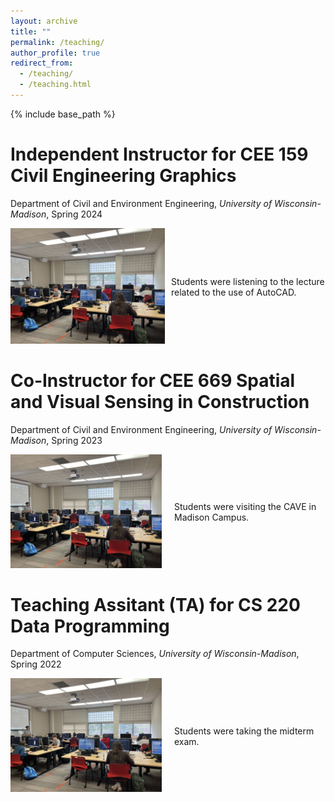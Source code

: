 ```yaml
---
layout: archive
title: ""
permalink: /teaching/
author_profile: true
redirect_from:
  - /teaching/
  - /teaching.html
---
```


{% include base_path %}

Independent Instructor for CEE 159 Civil Engineering Graphics
======
Department of Civil and Environment Engineering, *University of Wisconsin-Madison*, Spring 2024

<div style="display: flex; align-items: center;">
  <div style="flex: 1;">
    <img src="../images/159.jpg" alt="Description of image" width="500">
  </div>
  <div style="flex: 1; padding-left: 10px;">
    <p>
      Students were listening to the lecture related to the use of AutoCAD. 
    </p>
  </div>
</div>

Co-Instructor for CEE 669 Spatial and Visual Sensing in Construction
======
Department of Civil and Environment Engineering, *University of Wisconsin-Madison*, Spring 2023

<div style="display: flex; align-items: center;">
  <div style="flex: 1;">
    <img src="../images/159.jpg" alt="Description of image" width="500">
  </div>
  <div style="flex: 1; padding-left: 20px;">
    <p>
      Students were visiting the CAVE in Madison Campus. 
    </p>
  </div>
</div>

Teaching Assitant (TA) for CS 220 Data Programming
======
Department of Computer Sciences, *University of Wisconsin-Madison*, Spring 2022

<div style="display: flex; align-items: center;">
  <div style="flex: 1;">
    <img src="../images/159.jpg" alt="Description of image" width="500">
  </div>
  <div style="flex: 1; padding-left: 20px;">
    <p>
      Students were taking the midterm exam. 
    </p>
  </div>
</div>

<!-- Education
======
* Ph.D in Version Control Theory, GitHub University, 2018 (expected)
* M.S. in Jekyll, GitHub University, 2014
* B.S. in GitHub, GitHub University, 2012

Work experience
======
* Spring 2024: Academic Pages Collaborator
  * Github University
  * Duties includes: Updates and improvements to template
  * Supervisor: The Users

* Fall 2015: Research Assistant
  * Github University
  * Duties included: Merging pull requests
  * Supervisor: Professor Hub

* Summer 2015: Research Assistant
  * Github University
  * Duties included: Tagging issues
  * Supervisor: Professor Git
  
Skills
======
* Skill 1
* Skill 2
  * Sub-skill 2.1
  * Sub-skill 2.2
  * Sub-skill 2.3
* Skill 3

Publications
======
  <ul>{% for post in site.publications reversed %}
    {% include archive-single-cv.html %}
  {% endfor %}</ul>
  
Talks
======
  <ul>{% for post in site.talks reversed %}
    {% include archive-single-talk-cv.html  %}
  {% endfor %}</ul>
  
Teaching
======
  <ul>{% for post in site.teaching reversed %}
    {% include archive-single-cv.html %}
  {% endfor %}</ul>
  
Service and leadership
======
* Currently signed in to 43 different slack teams -->
